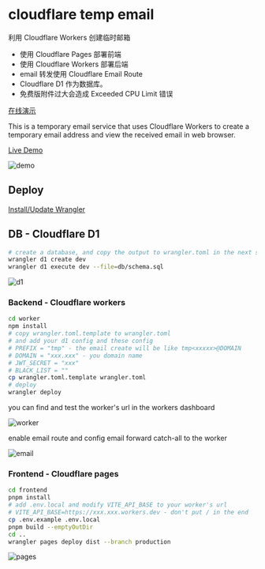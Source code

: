 # cloudflare temp email

利用 Cloudflare Workers 创建临时邮箱

- 使用 Cloudflare Pages 部署前端
- 使用 Cloudflare Workers 部署后端
- email 转发使用 Cloudflare Email Route
- Cloudflare D1 作为数据库。
- 免费版附件过大会造成 Exceeded CPU Limit 错误

[在线演示](https://temp-email.dreamhunter2333.xyz/)

This is a temporary email service that uses Cloudflare Workers to create a temporary email address and view the received email in web browser.

[Live Demo](https://temp-email.dreamhunter2333.xyz/)

![demo](readme_assets/demo.png)

## Deploy

[Install/Update Wrangler](https://developers.cloudflare.com/workers/wrangler/install-and-update/)

## DB - Cloudflare D1

```bash
# create a database, and copy the output to wrangler.toml in the next step
wrangler d1 create dev
wrangler d1 execute dev --file=db/schema.sql
```

![d1](readme_assets/d1.png)

### Backend - Cloudflare workers

```bash
cd worker
npm install
# copy wrangler.toml.template to wrangler.toml
# and add your d1 config and these config
# PREFIX = "tmp" - the email create will be like tmp<xxxxx>@DOMAIN
# DOMAIN = "xxx.xxx" - you domain name
# JWT_SECRET = "xxx"
# BLACK_LIST = ""
cp wrangler.toml.template wrangler.toml
# deploy
wrangler deploy
```

you can find and test the worker's url in the  workers dashboard

![worker](readme_assets/worker.png)

enable email route and config email forward catch-all to the worker

![email](readme_assets/email.png)

### Frontend - Cloudflare pages

```bash
cd frontend
pnpm install
# add .env.local and modify VITE_API_BASE to your worker's url
# VITE_API_BASE=https://xxx.xxx.workers.dev - don't put / in the end
cp .env.example .env.local
pnpm build --emptyOutDir
cd ..
wrangler pages deploy dist --branch production
```

![pages](readme_assets/pages.png)
